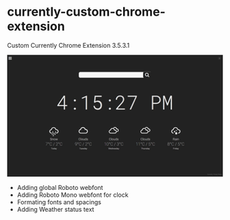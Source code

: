 # currently-custom-chrome-extension
Custom Currently Chrome Extension
3.5.3.1

![Custom Currently Chrome Extension v3.5.3.1](https://github.com/robertvasile/currently-custom-chrome-extension/blob/master/images/currently-preview.jpg?raw=true)

* Adding global Roboto webfont
* Adding Roboto Mono webfont for clock
* Formating fonts and spacings
* Adding Weather status text
